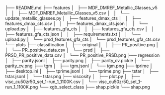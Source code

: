 ├── README.md
├── features
│   ├── MDF_DMREF_Metallic_Glasses_v5
│   │   ├── MDF_DMREF_Metallic_Glasses_v5.csv
│   │   └── update_metallic_glasses.py
│   ├── features_dmax_cts
│   │   ├── features_dmax_cts.csv
│   │   ├── features_dmax_cts.json
│   │   └── upload.py
│   ├── features_gfa_cts
│   │   ├── features_gfa_cts.csv
│   │   ├── features_gfa_cts.json
│   │   ├── requirements.txt
│   │   └── upload.py
│   └── prsd_features_gfa_cts
│       └── prsd_features_gfa_cts.csv
└── plots
    ├── classification
    │   ├── original
    │   │   ├── PR_positive.png
    │   │   └── PR_positive_data.csv
    │   └── prsd
    │       ├── PRSD_PR_positive_data.csv
    │       └── PR_positive_PRSD.png
    ├── regression
    │   ├── parity.jsonl
    │   ├── parity.png
    │   ├── parity_cv.pickle
    │   └── parity_cv.png
    ├── tgm
    │   ├── tgm.jsonl
    │   └── tgm.png
    ├── tprime
    │   ├── desktop.ini
    │   ├── tprime.jsonl
    │   └── tprime.png
    ├── tstar
    │   ├── tstar.jsonl
    │   └── tstar.png
    ├── viscosity
    │   ├── plot.py
    │   ├── visc_cu50zr50_set_1-run_1_1100K.csv
    │   └── visc_cu50zr50_set_1-run_1_1100K.png
    └── xgb_select_class
        ├── shap.pickle
        └── shap.png
